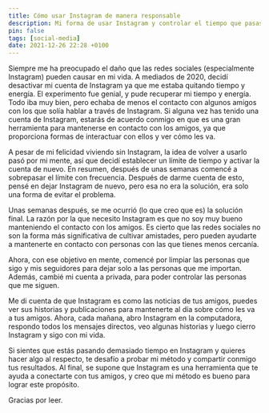 ```yaml
---
title: Cómo usar Instagram de manera responsable
description: Mi forma de usar Instagram y controlar el tiempo que pasas en él.
pin: false
tags: [social-media]
date: 2021-12-26 22:28 +0100
---
```


Siempre me ha preocupado el daño que las redes sociales (especialmente Instagram) pueden causar en mi vida. A mediados de 2020, decidí desactivar mi cuenta de Instagram ya que me estaba quitando tiempo y energía. El experimento fue genial, y pude recuperar mi tiempo y energía. Todo iba muy bien, pero echaba de menos el contacto con algunos amigos con los que solía hablar a través de Instagram. Si alguna vez has tenido una cuenta de Instagram, estarás de acuerdo conmigo en que es una gran herramienta para mantenerse en contacto con los amigos, ya que proporciona formas de interactuar con ellos y ver cómo les va.

A pesar de mi felicidad viviendo sin Instagram, la idea de volver a usarlo pasó por mi mente, así que decidí establecer un límite de tiempo y activar la cuenta de nuevo. En resumen, después de unas semanas comencé a sobrepasar el límite con frecuencia. Después de darme cuenta de esto, pensé en dejar Instagram de nuevo, pero esa no era la solución, era solo una forma de evitar el problema.

Unas semanas después, se me ocurrió (lo que creo que es) la solución final. La razón por la que necesito Instagram es que no soy muy bueno manteniendo el contacto con los amigos. Es cierto que las redes sociales no son la forma más significativa de cultivar amistades, pero pueden ayudarte a mantenerte en contacto con personas con las que tienes menos cercanía.

Ahora, con ese objetivo en mente, comencé por limpiar las personas que sigo y mis seguidores para dejar solo a las personas que me importan. Además, cambié mi cuenta a privada, para poder controlar las personas que me siguen.

Me di cuenta de que Instagram es como las noticias de tus amigos, puedes ver sus historias y publicaciones para mantenerte al día sobre cómo les va a tus amigos. Ahora, cada mañana, abro Instagram en la computadora, respondo todos los mensajes directos, veo algunas historias y luego cierro Instagram y sigo con mi vida.

Si sientes que estás pasando demasiado tiempo en Instagram y quieres hacer algo al respecto, te desafío a probar mi método y compartir conmigo tus resultados. Al final, se supone que Instagram es una herramienta que te ayuda a conectarte con tus amigos, y creo que mi método es bueno para lograr este propósito.

Gracias por leer.